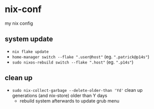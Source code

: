 # nix-conf

my nix config

## system update

- `nix flake update`
- `home-manager switch --flake ".user@host"` (eg. `".patrick@p14s"`)
- `sudo nixos-rebuild switch --flake ".host"` (eg. `".p14s"`)

## clean up

- `sudo nix-collect-garbage --delete-older-than 'Yd'` clean up generations (and nix-store) older than Y days
    - rebuild system afterwards to update grub menu
